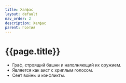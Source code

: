 ```yaml
---
title: Халфас
layout: default
nav_order: 2
description: Халфас
parent: Гоэтия
---
```


# {{page.title}}

- Граф, строящий башни и наполняющий их оружием.
- Является как аист с хриплым голосом.
- Сеет войны и конфликты.
